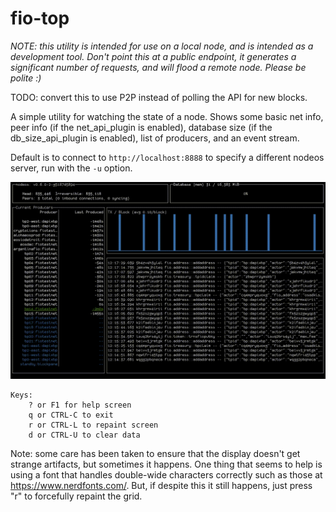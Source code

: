 # fio-top

*NOTE: this utility is intended for use on a local node, and is intended as a
development tool. Don't point this at a public endpoint, it generates
a significant number of requests, and will flood a remote node. Please be
polite :)*

TODO: convert this to use P2P instead of polling the API for new blocks.

A simple utility for watching the state of a node. Shows some basic net
info, peer info (if the net_api_plugin is enabled), database size (if
the db_size_api_plugin is enabled), list of producers, and an event stream.

Default is to connect to `http://localhost:8888` to specify a different
nodeos server, run with the `-u` option.

![Screenshot of fiotop running](fiotop.gif)

```
Keys:
    ? or F1 for help screen
    q or CTRL-C to exit
    r or CTRL-L to repaint screen
    d or CTRL-U to clear data
```

Note: some care has been taken to ensure that the display doesn't get strange
artifacts, but sometimes it happens. One thing that seems to help is using a
font that handles double-wide characters correctly such as those at
https://www.nerdfonts.com/. But, if despite this it still happens, just press
"r" to forcefully repaint the grid.
